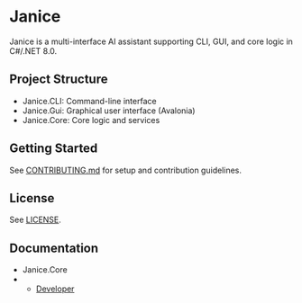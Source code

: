 # Janice

Janice is a multi-interface AI assistant supporting CLI, GUI, and core logic in C#/.NET 8.0.

## Project Structure
- Janice.CLI: Command-line interface
- Janice.Gui: Graphical user interface (Avalonia)
- Janice.Core: Core logic and services

## Getting Started
See [CONTRIBUTING.md](CONTRIBUTING.md) for setup and contribution guidelines.

## License
See [LICENSE](LICENSE).

## Documentation
- Janice.Core
-   - [Developer](./Janice.Core/DEVELOPER.md)
